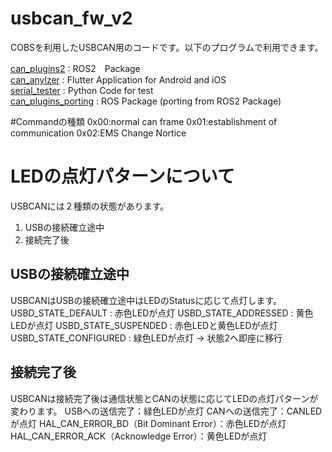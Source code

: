# usbcan_fw_v2
COBSを利用したUSBCAN用のコードです。以下のプログラムで利用できます。 

[can_plugins2](https://github.com/IndigoCarmine/can_plugins2) : ROS2　Package  
[can_anylzer](https://github.com/IndigoCarmine/can_analyzer) : Flutter Application for Android and iOS  
[serial_tester](https://github.com/IndigoCarmine/serial_tester) : Python Code for test  
[can_plugins_porting](https://github.com/IndigoCarmine/can_plugins2_porting) : ROS Package (porting from ROS2 Package)  

#Commandの種類
0x00:normal can frame
0x01:establishment of communication
0x02:EMS Change Nortice

# LEDの点灯パターンについて
USBCANには２種類の状態があります。
1. USBの接続確立途中
2. 接続完了後

## USBの接続確立途中
USBCANはUSBの接続確立途中はLEDのStatusに応じて点灯します。
USBD_STATE_DEFAULT : 赤色LEDが点灯
USBD_STATE_ADDRESSED : 黄色LEDが点灯
USBD_STATE_SUSPENDED : 赤色LEDと黄色LEDが点灯
USBD_STATE_CONFIGURED : 緑色LEDが点灯 -> 状態2へ即座に移行

## 接続完了後
USBCANは接続完了後は通信状態とCANの状態に応じてLEDの点灯パターンが変わります。
USBへの送信完了：緑色LEDが点灯
CANへの送信完了：CANLEDが点灯
HAL_CAN_ERROR_BD（Bit Dominant Error）：赤色LEDが点灯
HAL_CAN_ERROR_ACK（Acknowledge Error）：黄色LEDが点灯